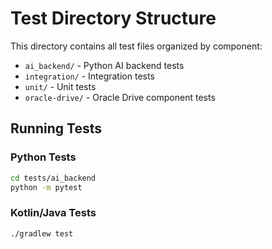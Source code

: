 # Test Directory Structure

This directory contains all test files organized by component:

- `ai_backend/` - Python AI backend tests
- `integration/` - Integration tests
- `unit/` - Unit tests
- `oracle-drive/` - Oracle Drive component tests

## Running Tests

### Python Tests

```bash
cd tests/ai_backend
python -m pytest
```

### Kotlin/Java Tests

```bash
./gradlew test
```